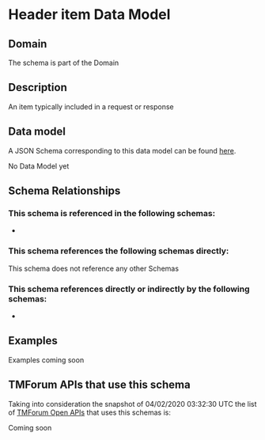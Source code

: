 # Header item Data Model

## Domain

The  schema is part of the  Domain

## Description

An item typically included in a request or response

## Data model

A JSON Schema corresponding to this data model can be found
[here](https://github.com/tmforum-rand/schemas/blob/candidates/Common/HeaderItem.schema.json).

No Data Model yet

## Schema Relationships

### This schema is referenced in the following schemas:

-

### This schema references the following schemas directly:

This schema does not reference any other Schemas

### This schema references directly or indirectly by the following schemas:

-



## Examples

Examples coming soon

## TMForum APIs that use this schema

Taking into consideration the snapshot of 04/02/2020 03:32:30 UTC the list of [TMForum Open APIs](https://www.tmforum.org/open-apis/) that uses this schemas is:

Coming soon